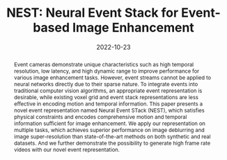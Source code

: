 ---
title: 'NEST: Neural Event Stack for Event-based Image Enhancement'

# Authors
# If you created a profile for a user (e.g. the default `admin` user), write the username (folder name) here
# and it will be replaced with their full name and linked to their profile.
authors:
  - admin
  - Chu Zhou
  - Hanyue Lou
  - and Boxin Shi

# Author notes (optional)
#author_notes:
#  - 'Equal contribution'
#  - 'Equal contribution'

date: '2022-10-23'
doi: ''

# Schedule page publish date (NOT publication's date).
publishDate: '2022-7-22'

# Publication type.
# Legend: 0 = Uncategorized; 1 = Conference paper; 2 = Journal article;
# 3 = Preprint / Working Paper; 4 = Report; 5 = Book; 6 = Book section;
# 7 = Thesis; 8 = Patent
publication_types: ['1']

# Publication name and optional abbreviated publication name.
publication: In *Proc. of European Conference on Computer Vision 2022*
publication_short: In *ECCV 2022*

abstract: Event cameras demonstrate unique characteristics such as high temporal resolution, low latency, and high dynamic range to improve performance for various image enhancement tasks. However, event streams cannot be applied to neural networks directly due to their sparse nature. To integrate events into traditional computer vision algorithms, an appropriate event representation is desirable, while existing voxel grid and event stack representations are less effective in encoding motion and temporal information. This paper presents a novel event representation named Neural Event STack (NEST), which satisfies physical constraints and encodes comprehensive motion and temporal information sufficient for image enhancement. We apply our representation on multiple tasks, which achieves superior performance on image deblurring and image super-resolution than state-of-the-art methods on both synthetic and real datasets. And we further demonstrate the possibility to generate high frame rate videos with our novel event representation.

# Summary. An optional shortened abstract.
#summary: Lorem ipsum dolor sit amet, consectetur adipiscing elit. Duis posuere tellus ac convallis placerat. Proin tincidunt magna sed ex sollicitudin condimentum.

tags: []

# Display this page in the Featured widget?
featured: true

# Custom links (uncomment lines below)
# links:
# - name: Custom Link
#   url: http://example.org

links: 
url_pdf: 'https://ci.idm.pku.edu.cn/Teng_ECCV22d.pdf'
url_code: 'https://github.com/ChipsAhoyM/NEST'
url_dataset: ''
url_poster: ''
url_project: ''
url_slides: ''
url_source: ''
url_video: ''

#SUPP: https://papers.nips.cc/paper/2021/file/5fd0b37cd7dbbb00f97ba6ce92bf5add-Supplemental.pdf

#CODE: https://github.com/fourson/Learning-to-dehaze-with-polarization

# Featured image
# To use, add an image named `featured.jpg/png` to your page's folder.
image:
  caption: ''
  focal_point: ''
  preview_only: true

# Associated Projects (optional).
#   Associate this publication with one or more of your projects.
#   Simply enter your project's folder or file name without extension.
#   E.g. `internal-project` references `content/project/internal-project/index.md`.
#   Otherwise, set `projects: []`.
#projects:
#  - example

# Slides (optional).
#   Associate this publication with Markdown slides.
#   Simply enter your slide deck's filename without extension.
#   E.g. `slides: "example"` references `content/slides/example/index.md`.
#   Otherwise, set `slides: ""`.
#slides: example


---
